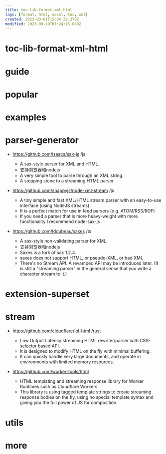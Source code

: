 ```yaml
---
title: toc-lib-format-xml-html
tags: [format, html, ooxml, toc, xml]
created: 2023-03-01T15:04:29.279Z
modified: 2023-09-19T07:24:15.040Z
---
```


# toc-lib-format-xml-html

# guide

# popular

# examples

# parser-generator
- https://github.com/isaacs/sax-js /js
  - A sax-style parser for XML and HTML.
  - 支持浏览器和nodejs
  - A very simple tool to parse through an XML string.
  - A stepping stone to a streaming HTML parser.

- https://github.com/snappyjs/node-xml-stream /js
  - A tiny simple and fast XML/HTML stream parser with an easy-to-use interface (using NodeJS streams)
  - It is a perfect match for use in feed parsers (e.g. ATOM/RSS/RDF)
  - If you need a parser that is more heavy-weight with more functionality I recommend node-sax-js

- https://github.com/lddubeau/saxes /ts
  - A sax-style non-validating parser for XML.
  - 支持浏览器和nodejs
  - Saxes is a fork of sax 1.2.4. 
  - saxes does not support HTML, or pseudo-XML, or bad XML
  - There's no Stream API. A revamped API may be introduced later. (It is still a "streaming parser" in the general sense that you write a character stream to it.)
# extension-superset

# stream
- https://github.com/cloudflare/lol-html /rust
  - Low Output Latency streaming HTML rewriter/parser with CSS-selector based API.
  - It is designed to modify HTML on the fly with minimal buffering. 
  - It can quickly handle very large documents, and operate in environments with limited memory resources. 

- https://github.com/worker-tools/html
  - HTML templating and streaming response library for Worker Runtimes such as Cloudflare Workers.
  - This library is using tagged template strings to create streaming response bodies on the fly, using no special template syntax and giving you the full power of JS for composition.
# utils

# more
